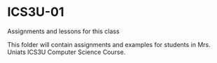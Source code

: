 # ICS3U-01
Assignments and lessons for this class


This folder will contain assignments and examples for students in Mrs. Uniats ICS3U Computer Science Course.
